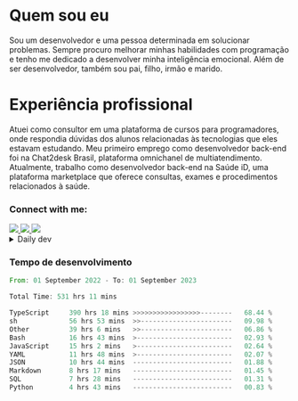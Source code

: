 # Quem sou eu
Sou um desenvolvedor e uma pessoa determinada em solucionar problemas. Sempre procuro melhorar minhas habilidades com programação e tenho me dedicado a desenvolver minha inteligência emocional. Além de ser desenvolvedor, também sou pai, filho, irmão e marido.

# Experiência profissional
Atuei como consultor em uma plataforma de cursos para programadores, onde respondia dúvidas dos alunos relacionadas às tecnologias que eles estavam estudando.
Meu primeiro emprego como desenvolvedor back-end foi na Chat2desk Brasil, plataforma omnichanel de multiatendimento.
Atualmente, trabalho como desenvolvedor back-end na Saúde iD, uma plataforma marketplace que oferece consultas, exames e procedimentos relacionados à saúde.

### Connect with me:
<a href="https://www.linkedin.com/in/theusmoreira" target="_blank" >
<img src="https://img.shields.io/badge/linkedin-%230077B5.svg?&style=for-the-badge&logo=linkedin&logoColor=white ">
</a>
<a href="https://www.instagram.com/matheus.s.moreira/" target="_blank">
<img src="https://img.shields.io/badge/instagram-%23E4405F.svg?&style=for-the-badge&logo=instagram&logoColor=white">
</a>
<a href="mailto:matheussm301@gmail.com"  target="_blank">
<img src="https://img.shields.io/badge/gmail-%23E4405F.svg?&style=for-the-badge&logo=gmail&logoColor=white">
</a>


<details>
  <summary>Daily dev </summary>
<p>
  <a href="https://app.daily.dev/matheussantos"><img src="https://github.com/matheus-santos-moreira/matheus-santos-moreira/blob/master/devcard.svg" width="200" alt="Matheus Santos's Dev Card"/></a>
 </p>
</details>

<h3>Tempo de desenvolvimento</h3>

<!--START_SECTION:waka-->

```rust
From: 01 September 2022 - To: 01 September 2023

Total Time: 531 hrs 11 mins

TypeScript     390 hrs 18 mins >>>>>>>>>>>>>>>>>--------   68.44 %
sh             56 hrs 53 mins  >>-----------------------   09.98 %
Other          39 hrs 6 mins   >>-----------------------   06.86 %
Bash           16 hrs 43 mins  >------------------------   02.93 %
JavaScript     15 hrs 2 mins   >------------------------   02.64 %
YAML           11 hrs 48 mins  >------------------------   02.07 %
JSON           10 hrs 44 mins  -------------------------   01.88 %
Markdown       8 hrs 17 mins   -------------------------   01.45 %
SQL            7 hrs 28 mins   -------------------------   01.31 %
Python         4 hrs 43 mins   -------------------------   00.83 %
```

<!--END_SECTION:waka-->
